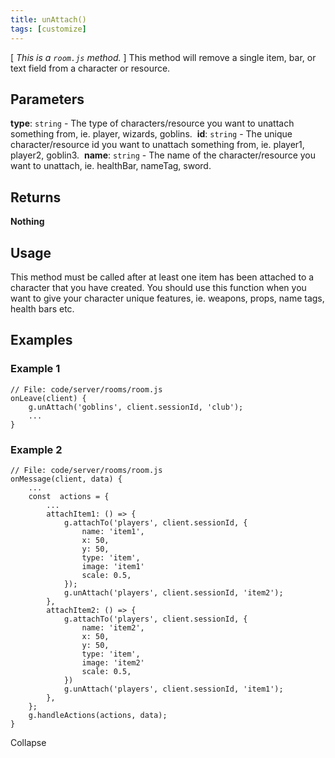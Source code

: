 ```yaml
---
title: unAttach()
tags: [customize]
---
```

[ *This is a `room.js` method.*  ] This method will remove a single item, bar, or text field from a character or resource.
​
## Parameters
**type**: `string` - The type of characters/resource you want to unattach something from, ie. player, wizards, goblins.
​
**id**: `string` -  The unique character/resource id you want to unattach something from, ie. player1, player2, goblin3.
​
**name**: `string` - The name of  the character/resource you want to unattach, ie. healthBar, nameTag, sword.
​
## Returns
**Nothing**
​
## Usage
This method must be called after at least one  item has been attached to a character that you have created. You should use this function when you want to give your character unique features, ie. weapons, props, name tags, health bars etc.
​
## Examples
### Example 1
```
// File: code/server/rooms/room.js
onLeave(client) {
	g.unAttach('goblins', client.sessionId, 'club');
	...
}
```
### Example 2
```
// File: code/server/rooms/room.js
onMessage(client, data) {
	...
	const  actions = {
		...
		attachItem1: () => {
			g.attachTo('players', client.sessionId, {
				name: 'item1',
				x: 50,
				y: 50,
				type: 'item',
				image: 'item1'
				scale: 0.5,
			});
			g.unAttach('players', client.sessionId, 'item2');
		},
		attachItem2: () => {
			g.attachTo('players', client.sessionId, {
				name: 'item2',
				x: 50,
				y: 50,
				type: 'item',
				image: 'item2'
				scale: 0.5,
			})
			g.unAttach('players', client.sessionId, 'item1');
		},
	};
	g.handleActions(actions, data);
}
```
Collapse
